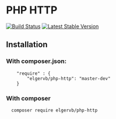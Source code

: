 # PHP HTTP 

[![Build Status](https://travis-ci.org/elgervb/php-http.svg?branch=master)](https://travis-ci.org/elgervb/php-http)
[![Latest Stable Version](https://poser.pugx.org/elgervb/php-http/version.svg)](https://packagist.org/packages/elgervb/php-http)<br/>

## Installation

### With composer.json:

```
	"require" : {
		"elgervb/php-http": "master-dev"
	}
```

### With composer
```
  composer require elgervb/php-http
```
